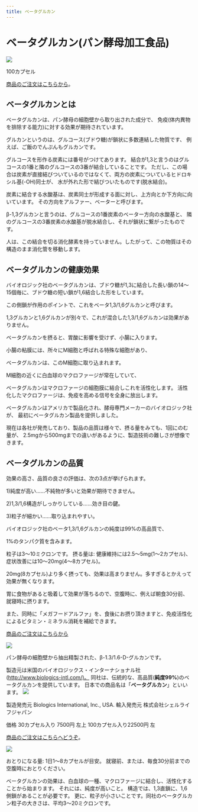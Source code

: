 ```yaml
---
title: ベータグルカン
---
```


# ベータグルカン(パン酵母加工食品)

![](/images/beta-glucan35.jpg)

100カプセル

[商品のご注文はこちらから](/shop/)。

## ベータグルカンとは

ベータグルカンは、パン酵母の細胞壁から取り出された成分で、
免疫(体内異物を排除する能力)に対する効果が期待されています。

グルカンというのは、グルコース(ブドウ糖)が鎖状に多数連結した物質です、
例えば、ご飯のでんぷんもグルカンです。

グルコースを形作る炭素には番号がつけてあります。
結合が1,3と言うのはグルコースの1番と隣のグルコースの3番が結合していることです。
ただし、この場合は炭素が直接結びついているのではなくて、両方の炭素についているヒドロキシル基(-OH)同士が、
水が外れた形で結びついたものです(脱水結合)。

炭素に結合する水酸基は、炭素同士が形成する面に対し、上方向とか下方向に向いています。
その方向をアルファー、ベーターと呼びます。

β-1,3グルカンと言うのは、グルコースの1番炭素のベーター方向の水酸基と、
隣のグルコースの3番炭素の水酸基が脱水結合し、それが鎖状に繋がったものです。

人は、この結合を切る消化酵素を持っていません。したがって、この物質はその構造のまま消化管を移動します。

## ベータグルカンの健康効果

バイオロジック社のベータグルカンは、ブドウ糖が1,3に結合した長い鎖の14〜15個毎に、ブドウ糖の短い鎖が1,6結合した形をしています。

この側鎖が作用のポイントで、これをベータ1,3/1,6グルカンと呼びます。

1,3グルカンと1,6グルカンが別々で、これが混合した1,3/1,6グルカンは効果がありません。

ベータグルカンを摂ると、胃酸に影響を受けず、小腸に入ります。

小腸の粘膜には、所々にM細胞と呼ばれる特殊な細胞があり、

ベータグルカンは、このM細胞に取り込まれます。

M細胞の近くに白血球のマクロファージが常在していて、

ベータグルカンはマクロファージの細胞膜に結合しこれを活性化します。
活性化したマクロファージは、免疫を高める信号を全身に放出します。

ベータグルカンはアメリカで製品化され、酵母専門メーカーのバイオロジック社が、
最初にベータグルカン製品を提供しました。

現在は各社が発売しており、製品の品質は様々で、摂る量をみても、1回にのむ量が、
2.5mgから500mgまでの違いがあるように、製造技術の難しさが想像できます。

## ベータグルカンの品質

効果の高さ、品質の良さの評価は、次の3点が挙げられます。

1)純度が高い……不純物が多いと効果が期待できません。

2)1,3/1,6構造がしっかりしている……効き目の鍵。

3)粒子が細かい……取り込まれやすい。

バイオロジック社のベータ1,3/1,6グルカンの純度は99%の高品質で、

1%のタンパク質を含みます。

粒子は3〜10ミクロンです。
摂る量は: 健康維持には2.5〜5mg(1〜2カプセル)、症状改善には10〜20mg(4〜8カプセル)。

20mg(8カプセル)より多く摂っても、効果は高まりません。多すぎるとかえって効果が無くなります。

胃に食物があると吸着して効果が落ちるので、空腹時に、例えば朝食30分前、就寝時に摂ります。

また、同時に「メガフードアルファ」を、食後にお摂り頂きますと、免疫活性化によるビタミン・ミネラル消耗を補給できます。
<!--ご質問、ご注文は−電話・FAX ━048(223)1661━ へお気軽に。
留守番電話の場合−電話番号をお知らせ頂けば、帰り次第ご連絡いたします。-->
[商品のご注文はこちらから](/shop/)

![](/images/beta-glucantaglucan30.gif.gif)

パン酵母の細胞壁から抽出精製された、β-1.3/1.6-D-グルカンです。

製造元は米国のバイオロジックス・インターナショナル社(<http://www.biologics-intl.com/)。>
同社は、伝統的な、高品質(**純度99%**)のベータグルカンを提供しています。
日本での商品名は「**ベータグルカン**」といいます。
![](/images/beta-glucantaglucan100.gif)

製造発売元 Biologics International, Inc., USA.
輸入発売元 株式会社シェルライフジャパン

価格
30カプセル入り  7500円 左上
100カプセル入り22500円 左

[商品のご注文はこちらへどうぞ](/shop/)。

![](/images/mfbackgr.gif)

おとりになる量: 1日1〜8カプセルが目安。
就寝前、または、毎食30分前までの空腹時におとりください。

ベータグルカンの効果は、白血球の一種、マクロファージに結合し、活性化することから始まります。
それには、純度が高いこと。
構造では、1,3直鎖に、1,6側鎖があることが必要です。
更に、粒子が小さいことです。同社のベータグルカン粒子の大きさは、平均3〜20ミクロンです。
